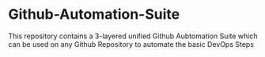 # Github-Automation-Suite
This repository contains a 3-layered unified Github Aubtomation Suite which can be used on any Github Repository to automate the basic DevOps Steps
